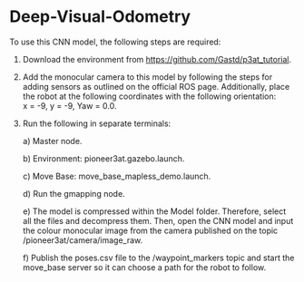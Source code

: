 # Deep-Visual-Odometry
To use this CNN model, the following steps are required:

1) Download the environment from https://github.com/Gastd/p3at_tutorial.

2) Add the monocular camera to this model by following the steps for adding sensors as outlined on the official ROS page. Additionally, place the robot at the following coordinates with the following orientation:  
   x = -9, y = -9, Yaw = 0.0.

3) Run the following in separate terminals:

   a) Master node.
   
   b) Environment: pioneer3at.gazebo.launch.
   
   c) Move Base: move_base_mapless_demo.launch.

   d) Run the gmapping node.

   e) The model is compressed within the Model folder. Therefore, select all the files and decompress them. Then, open the CNN model and input the colour monocular image from the camera published on the topic /pioneer3at/camera/image_raw.

   f) Publish the poses.csv file to the /waypoint_markers topic and start the move_base server so it can choose a path for the robot to follow.
